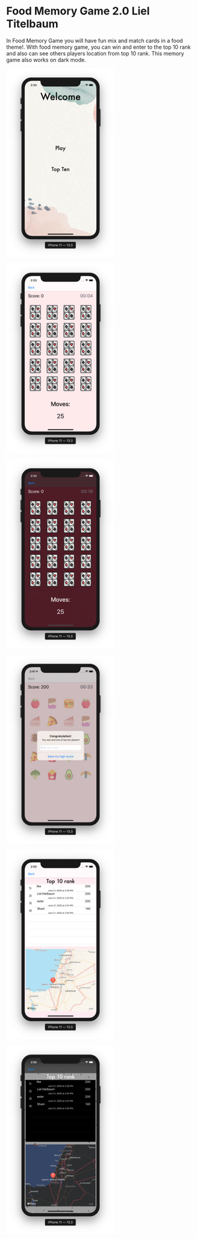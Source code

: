 # Food Memory Game 2.0 Liel Titelbaum

In Food Memory Game you will have fun mix and match cards in a food theme!. With food memory game, you can win and enter to the top 10 rank and also can see others players location from top 10 rank. This memory game also works on dark mode.

<img src="https://github.com/lieltitelbaum/memory_game_2/blob/master/Screen%20Shot%202020-06-21%20at%2014.33.25.png"
width="288">

<img src="https://github.com/lieltitelbaum/memory_game_2/blob/master/Screen%20Shot%202020-06-21%20at%2014.33.46.png"
width="288">

<img src="https://github.com/lieltitelbaum/memory_game_2/blob/master/Screen%20Shot%202020-06-21%20at%2014.33.59.png"
width="288">

<img src="https://github.com/lieltitelbaum/memory_game_2/blob/master/Screen%20Shot%202020-06-21%20at%2014.41.01.png"
width="288">

<img src="https://github.com/lieltitelbaum/memory_game_2/blob/master/Screen%20Shot%202020-06-21%20at%2014.53.53.png"
width="288">

<img src="https://github.com/lieltitelbaum/memory_game_2/blob/master/Screen%20Shot%202020-06-21%20at%2014.50.26.png"
width="288">

